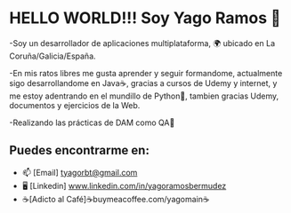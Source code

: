 # HELLO WORLD!!! Soy Yago Ramos 👋

-Soy un desarrollador de aplicaciones multiplataforma, 🌍 ubicado en La Coruña/Galicia/España.    
     
-En mis ratos libres me gusta aprender y seguir formandome, actualmente sigo desarrollandome en Java☕, gracias a cursos de Udemy y internet, y me estoy adentrando en el mundillo de Python🐍, tambien gracias Udemy, documentos y ejercicios de la Web.   
     
-Realizando las prácticas de DAM como QA💪

## Puedes encontrarme en: 
- 📫 [Email] tyagorbt@gmail.com
- 🖥️ [Linkedin] www.linkedin.com/in/yagoramosbermudez
- ☕[Adicto al Café]☕buymeacoffee.com/yagomain☕
